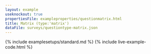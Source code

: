 ```yaml
---
layout: example
useknockout: true
propertiesFile: exampleproperties/questionmatrix.html
title: Matrix (type:'matrix')
dataFile: surveys/questiontype-matrix.json
---
```


{% include examplesetups/standard.md %}
{% include live-example-code.html %}
